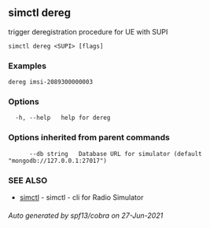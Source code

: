 ## simctl dereg

trigger deregistration procedure for UE with SUPI

```
simctl dereg <SUPI> [flags]
```

### Examples

```
dereg imsi-2089300000003
```

### Options

```
  -h, --help   help for dereg
```

### Options inherited from parent commands

```
      --db string   Database URL for simulator (default "mongodb://127.0.0.1:27017")
```

### SEE ALSO

* [simctl](simctl.md)	 - simctl - cli for Radio Simulator

###### Auto generated by spf13/cobra on 27-Jun-2021
